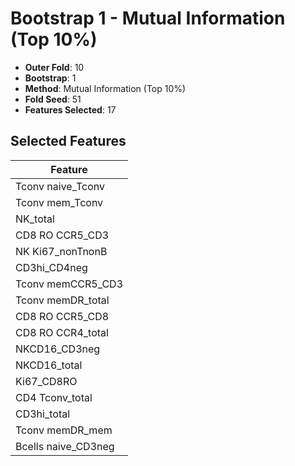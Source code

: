 # Bootstrap 1 - Mutual Information (Top 10%)

- **Outer Fold**: 10
- **Bootstrap**: 1
- **Method**: Mutual Information (Top 10%)
- **Fold Seed**: 51
- **Features Selected**: 17

## Selected Features

| Feature |
|---------|
| Tconv naive_Tconv |
| Tconv mem_Tconv |
| NK_total |
| CD8 RO CCR5_CD3 |
| NK Ki67_nonTnonB |
| CD3hi_CD4neg |
| Tconv memCCR5_CD3 |
| Tconv memDR_total |
| CD8 RO CCR5_CD8 |
| CD8 RO CCR4_total |
| NKCD16_CD3neg |
| NKCD16_total |
| Ki67_CD8RO |
| CD4 Tconv_total |
| CD3hi_total |
| Tconv memDR_mem |
| Bcells naive_CD3neg |
